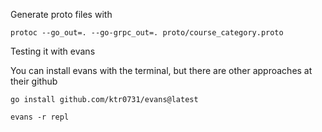 Generate proto files with
```
protoc --go_out=. --go-grpc_out=. proto/course_category.proto
```

Testing it with evans

You can install evans with the terminal, but there are other approaches at their github
```
go install github.com/ktr0731/evans@latest
```

```
evans -r repl
```
